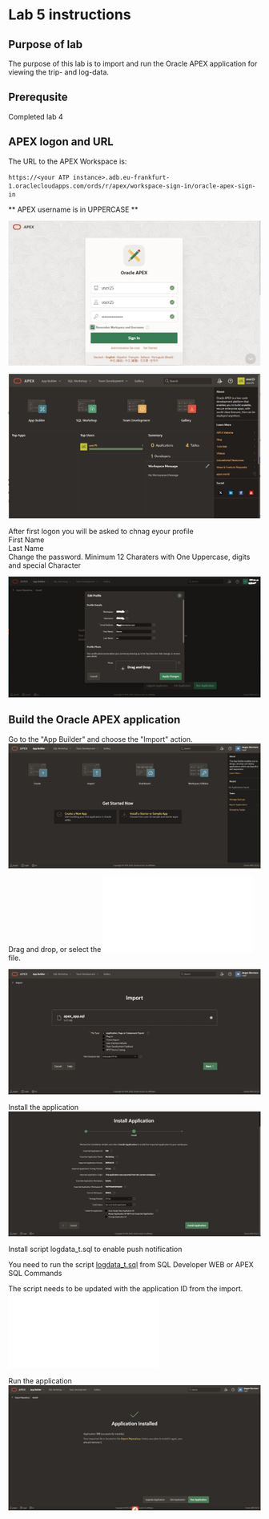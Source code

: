 # Lab 5 instructions

## Purpose of lab

The purpose of this lab is to import and run the Oracle APEX application for viewing the trip- and log-data.

## Prerequsite

Completed lab 4  

## APEX logon and URL  

The URL to the APEX Workspace is:  

`https://<your ATP instance>.adb.eu-frankfurt-1.oraclecloudapps.com/ords/r/apex/workspace-sign-in/oracle-apex-sign-in`  

** APEX username is in UPPERCASE **  
  

![APEX logon](../images/apex_logon.jpg)  
  

![APEX workspace](../images/apex_workspace.jpg)

After first logon you will be asked to chnag eyour profile  
First Name  
Last Name  
Change the password. Minimum 12 Charaters with One Uppercase, digits and special Character  

![APEX profile](../images/apex_profile.jpg)  
  
## Build the Oracle APEX application

Go to the "App Builder" and choose the "Import" action.  
![APEX App Builder](../images/apex_home.png)
  
Drag and drop, or select the ![APEX app](../files/apex_app.sql) file.    
  
![APEX App Import](../images/apex_import.png)

Install the application  
![APEX App Install](../images/apex_install.png)

Install script logdata_t.sql to enable push notification  

You need to run the script [logdata_t.sql](..files/logdata_t.sql) from SQL Developer WEB or APEX SQL Commands  

The script needs to be updated with the application ID from the import.
![Screenshot of APEX SQL Commands](sqlcommands.sql)

Run the application  
![APEX Run App](../images/apex_run.png)